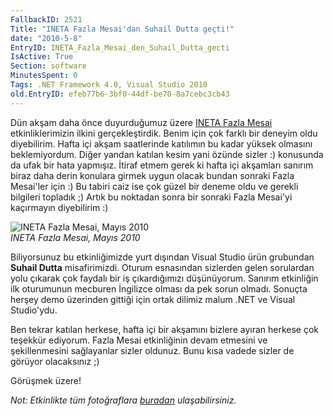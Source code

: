 ```yaml
---
FallbackID: 2521
Title: "INETA Fazla Mesai'dan Suhail Dutta geçti!"
date: "2010-5-8"
EntryID: INETA_Fazla_Mesai_den_Suhail_Dutta_gecti
IsActive: True
Section: software
MinutesSpent: 0
Tags: .NET Framework 4.0, Visual Studio 2010
old.EntryID: efeb77b6-3bf0-44df-be70-8a7cebc3cb43
---
```

Dün akşam daha önce duyurduğumuz üzere [INETA Fazla
Mesai](http://daron.yondem.com/tr/post/9e0c8f8b-c217-4743-9658-6d9e4df91870)
etkinliklerimizin ilkini gerçekleştirdik. Benim için çok farklı bir
deneyim oldu diyebilirim. Hafta içi akşam saatlerinde katılımın bu kadar
yüksek olmasını beklemiyordum. Diğer yandan katılan kesim yani özünde
sizler :) konusunda da ufak bir hata yapmışız. İtiraf etmem gerek ki
hafta içi akşamları sanırım biraz daha derin konulara girmek uygun
olacak bundan sonraki Fazla Mesai'ler için :) Bu tabiri caiz ise çok
güzel bir deneme oldu ve gerekli bilgileri topladık ;) Artık bu noktadan
sonra bir sonraki Fazla Mesai'yi kaçırmayın diyebilirim :)

![INETA Fazla Mesai, Mayıs
2010](media/INETA_Fazla_Mesai_den_Suhail_Dutta_gecti/07052010_1.png)\
*INETA Fazla Mesai, Mayıs 2010*

Biliyorsunuz bu etkinliğimizde yurt dışından Visual Studio ürün
grubundan **Suhail Dutta** misafirimizdi. Oturum esnasından sizlerden
gelen sorulardan yolu çıkarak çok faydalı bir iş çıkardığımızı
düşünüyorum. Sanırım etkinliğin ilk oturumunun mecburen İngilizce olması
da pek sorun olmadı. Sonuçta herşey demo üzerinden gittiği için ortak
dilimiz malum .NET ve Visual Studio'ydu.

Ben tekrar katılan herkese, hafta içi bir akşamını bizlere ayıran
herkese çok teşekkür ediyorum. Fazla Mesai etkinliğinin devam etmesini
ve şekillenmesini sağlayanlar sizler oldunuz. Bunu kısa vadede sizler de
görüyor olacaksınız ;)

Görüşmek üzere!

*Not: Etkinlikte tüm fotoğraflara*
[*buradan*](http://cid-8eca4439fd9a640f.skydrive.live.com/browse.aspx/INETA%255E_FazlaMesai%255E_1)
*ulaşabilirsiniz.*


